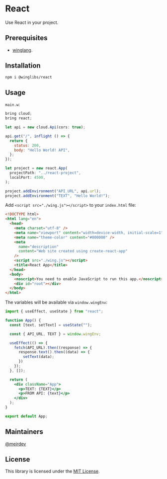 # React

Use React in your project.

## Prerequisites

* [winglang](https://winglang.io).

## Installation

```sh
npm i @winglibs/react
```

## Usage

`main.w`:

```js
bring cloud;
bring react;

let api = new cloud.Api(cors: true);

api.get("/", inflight () => {
  return {
    status: 200,
    body: "Hello World! API",
  };
});

let project = new react.App(
  projectPath: "../react-project",
  localPort: 4500,
);

project.addEnvironment("API_URL", api.url);
project.addEnvironment("TEXT", "Hello World!");
```

Add `<script src="./wing.js"></script>` to your `index.html` file:

```html
<!DOCTYPE html>
<html lang="en">
  <head>
    <meta charset="utf-8" />
    <meta name="viewport" content="width=device-width, initial-scale=1" />
    <meta name="theme-color" content="#000000" />
    <meta
      name="description"
      content="Web site created using create-react-app"
    />
    <script src="./wing.js"></script>
    <title>React App</title>
  </head>
  <body>
    <noscript>You need to enable JavaScript to run this app.</noscript>
    <div id="root"></div>
  </body>
</html>
```

The variables will be available via `window.wingEnv`:

```jsx
import { useEffect, useState } from "react";

function App() {
  const [text, setText] = useState("");

  const { API_URL, TEXT } = window.wingEnv;

  useEffect(() => {
    fetch(API_URL).then((response) => {
      response.text().then((data) => {
        setText(data);
      })
    });
  }, []);

  return (
    <div className="App">
      <p>TEXT: {TEXT}</p>
      <p>FROM API: {text}</p>
    </div>
  );
}

export default App;
```

## Maintainers

[@meirdev](https://github.com/meirdev)

## License

This library is licensed under the [MIT License](./LICENSE).
